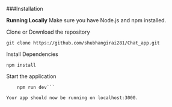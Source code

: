 ###Installation

**Running Locally**
Make sure you have Node.js and npm installed.

Clone or Download the repository

```git clone https://github.com/shubhangirai281/Chat_app.git```

Install Dependencies

```npm install```

Start the application

``` npm start
    npm run dev```

Your app should now be running on localhost:3000.
